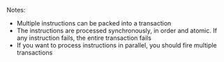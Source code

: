 Notes:

* Multiple instructions can be packed into a transaction
* The instructions are processed synchronously, in order and atomic. If any instruction fails, the entire transaction fails
* If you want to process instructions in parallel, you should fire multiple transactions